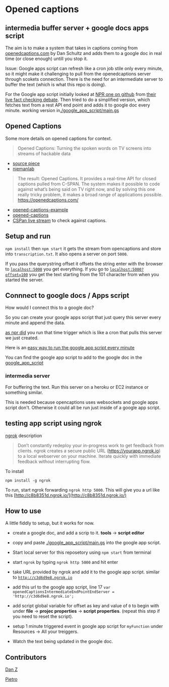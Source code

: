 # Opened captions 
## intermedia buffer server + google docs apps script

The aim is to make a system that takes in captions coming from [openedcaptions.com](https://openedcaptions.com) by Dan Schultz and adds them to a google doc in real time (or close enough) untill you stop it.

Issue: Google apps script can refresh like a cron job stile only every minute, so it might make it challenging to pull from the openedcaptions server through scokets connection. There is the need for an intermediate server to buffer the text (which is what this repo is doing). 

For the Google app script initially looked at [NPR one on github](https://github.com/nprapps/debates) from [their live fact checking debate](https://source.opennews.org/en-US/articles/how-npr-transcribes-and-fact-checks-debates-live).
Then tried to do a simplified version, which fetches text from a rest API end point and adds it to google doc every minute.
working version in[./google_app_script/main.gs](./google_app_script/main.gs)

## Opened Captions
Some more details on opened captions for context. 

>Opened Captions: Turning the spoken words on TV screens into streams of hackable data

- [source piece](https://source.opennews.org/en-US/articles/introducing-opened-captions)
- [niemanlab](http://www.niemanlab.org/2012/12/opened-captions-turning-the-spoken-words-on-tv-screens-into-streams-of-hackable-data/)

>The result: Opened Captions. It provides a real-time API for closed captions pulled from C-SPAN. The system makes it possible to code against what’s being said on TV right now, and by solving this one really tricky problem, it makes a broad range of applications possible.
https://openedcaptions.com/ 

- [opened-captions-example](https://github.com/slifty/opened-captions-example) 
- [opened-captions](https://github.com/slifty/opened-captions)
- [CSPan live stream](http://www.stream2watch.cc/live-television/united-states/c-span-live-stream) to check against captions.


## Setup and run 

`npm install` then `npm start` it gets the stream from opencaptions and store into `transcription.txt`. It also opens a server on port `5000`.

If you pass the querystring offset it offsets the string
enter with the browser to [`localhost:5000`](localhost:5000) you get everything.
If you go to [`localhost:5000?offset=100`](http://localhost:5000?offset=100) you get the text starting from the 101 character from when you started the server.


## Connnect to google docs / Apps script
How would I connect this to a google doc?

So you can create your google apps script that just query this server every minute and append the data.

[as npr did](https://github.com/nprapps/debates/blob/master/google_apps_scripts/main.js) you run that time trigger which is like a cron that pulls this server we just created.

Here is an [easy way to run the google app script every minute](https://deveopers.google.com/apps-script/guides/triggers/installable#time-driven_triggers)

You can find  the google app script to add to the google doc in the [google_app_script](./google_app_script)

### intermedia server
For buffering the text. Run this server on a heroku or EC2 instance or something similar. 

This is needed because opencaptions uses websockets and google apps script don't. Otherwise it could all be run just inside of a google app script.

## testing app script using ngrok
[ngrok](https://ngrok.com/) description

>Don’t constantly redeploy your in-progress work to get feedback from clients. ngrok creates a secure public URL (https://yourapp.ngrok.io) to a local webserver on your machine. Iterate quickly with immediate feedback without interrupting flow.

To install

`npm install -g ngrok`

To run, start ngrok forwarding `ngrok http 5000`. 
This will give you a url like this [http://c8b8351d.ngrok.io/](http://c8b8351d.ngrok.io/)


## How to use 

A little fiddly to setup, but it works for now. 

- create a google doc, and add a scrip to it. **tools** -> **script editor**
- copy and paste [./google_app_script/main.gs](./google_app_script/main.gs) into the google app script. 

- Start local server for this reposetory using `npm start` from terminal
- start `ngrok` by typing `ngrok http 5000` and hit enter
- take URL provided by ngrok and add it to the google app script.  similar to [`http://c3d6d9e8.ngrok.io`](http://c3d6d9e8.ngrok.io)
- add this url to the google app script, line 17 `var openedCaptionsIntermediateEndPointEndServer = 'http://c3d6d9e8.ngrok.io';`
- add script global variable for offset as key and value of `0` to begin with under **file** -> **projec properties** -> **script properties**. (repeat this step if you need to reset the script).
- setup 1 minute triggered event in google app script  for `myFunction` under Resources -> All your treiggers. 
- Watch the text being updated in the google doc.




## Contributors

[Dan Z](https://github.com/impronunciable)

[Pietro](https://github.com/pietrop)